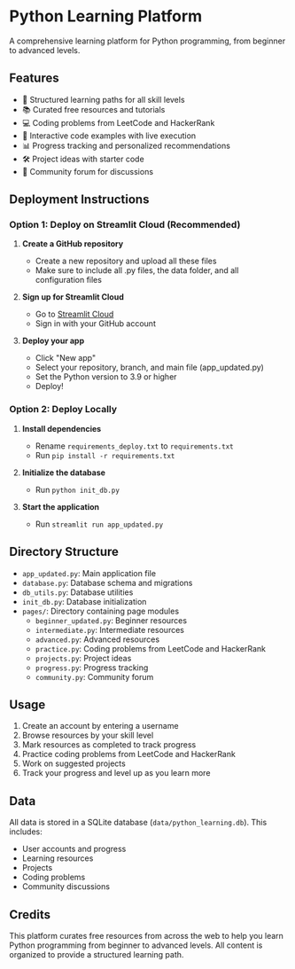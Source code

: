 # Python Learning Platform

A comprehensive learning platform for Python programming, from beginner to advanced levels.

## Features

- 🐍 Structured learning paths for all skill levels
- 📚 Curated free resources and tutorials
- 💻 Coding problems from LeetCode and HackerRank
- 🧪 Interactive code examples with live execution
- 📊 Progress tracking and personalized recommendations
- 🛠️ Project ideas with starter code
- 👥 Community forum for discussions

## Deployment Instructions

### Option 1: Deploy on Streamlit Cloud (Recommended)

1. **Create a GitHub repository**
   - Create a new repository and upload all these files
   - Make sure to include all .py files, the data folder, and all configuration files

2. **Sign up for Streamlit Cloud**
   - Go to [Streamlit Cloud](https://streamlit.io/cloud)
   - Sign in with your GitHub account

3. **Deploy your app**
   - Click "New app"
   - Select your repository, branch, and main file (app_updated.py)
   - Set the Python version to 3.9 or higher
   - Deploy!

### Option 2: Deploy Locally

1. **Install dependencies**
   - Rename `requirements_deploy.txt` to `requirements.txt`
   - Run `pip install -r requirements.txt`

2. **Initialize the database**
   - Run `python init_db.py`

3. **Start the application**
   - Run `streamlit run app_updated.py`

## Directory Structure

- `app_updated.py`: Main application file
- `database.py`: Database schema and migrations
- `db_utils.py`: Database utilities
- `init_db.py`: Database initialization
- `pages/`: Directory containing page modules
  - `beginner_updated.py`: Beginner resources
  - `intermediate.py`: Intermediate resources
  - `advanced.py`: Advanced resources
  - `practice.py`: Coding problems from LeetCode and HackerRank
  - `projects.py`: Project ideas
  - `progress.py`: Progress tracking
  - `community.py`: Community forum

## Usage

1. Create an account by entering a username
2. Browse resources by your skill level
3. Mark resources as completed to track progress
4. Practice coding problems from LeetCode and HackerRank
5. Work on suggested projects
6. Track your progress and level up as you learn more

## Data

All data is stored in a SQLite database (`data/python_learning.db`). This includes:
- User accounts and progress
- Learning resources
- Projects
- Coding problems
- Community discussions

## Credits

This platform curates free resources from across the web to help you learn Python programming from beginner to advanced levels. All content is organized to provide a structured learning path.